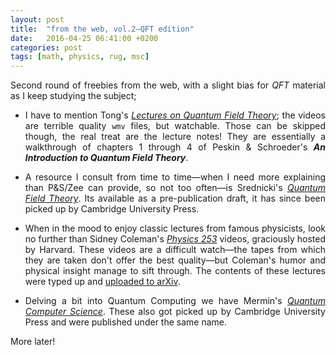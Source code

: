 ```yaml
---
layout: post
title:  "from the web, vol.2—QFT edition"
date:   2016-04-25 06:41:00 +0200
categories: post
tags: [math, physics, rug, msc]
---
```

<style>body {text-align: justify}</style>
Second round of freebies from the web, with a slight bias for *QFT* material as I keep studying the subject;

- I have to mention Tong's [*Lectures on Quantum Field Theory*](http://www.damtp.cam.ac.uk/user/tong/qft.html); the videos are terrible quality `wmv` files, but watchable. Those can be skipped though, the real treat are the lecture notes! They are essentially a walkthrough of chapters 1 through 4 of Peskin & Schroeder's ***An Introduction to Quantum Field Theory***.

- A resource I consult from time to time—when I need more explaining than P&S/Zee can provide, so not too often—is  Srednicki's [*Quantum Field Theory*](http://web.physics.ucsb.edu/~mark/qft.html). Its available as a pre-publication draft, it has since been picked up by Cambridge University Press.

- When in the mood to enjoy classic lectures from famous physicists, look no further than Sidney Coleman's [*Physics 253*](https://www.physics.harvard.edu/events/videos/Phys253) videos, graciously hosted by Harvard. These videos are a difficult watch—the tapes from which they are taken don't offer the best quality—but Coleman's humor and physical insight manage to sift through. The contents of these lectures were typed up and [uploaded to arXiv](https://arxiv.org/abs/1110.5013).

- Delving a bit into Quantum Computing we have Mermin's [*Quantum Computer Science*](http://www.lassp.cornell.edu/mermin/qcomp/CS483.html). These also got picked up by Cambridge University Press and were published under the same name.

More later!
